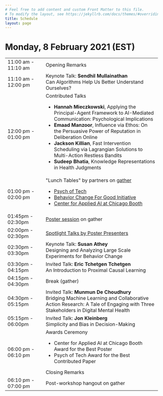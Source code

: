 ```yaml
---
# Feel free to add content and custom Front Matter to this file.
# To modify the layout, see https://jekyllrb.com/docs/themes/#overriding-theme-defaults
title: Schedule
layout: page
---
```


# Monday, 8 February 2021 (EST)

<table>
    <colgroup>
        <col width="25%" />
        <col width="75%" />
    </colgroup>
    <tbody>
        <tr>
            <td> 11:00 am - 11:10 am </td>
            <td> Opening Remarks </td>
        </tr>
        <tr>
            <td> 11:10 am - 12:00 pm </td>
            <td>
                Keynote Talk: <b>Sendhil Mullainathan</b> <br>
                Can Algorithms Help Us Better Understand Ourselves?
            </td>
        </tr>
        <tr>
            <td> 12:00 pm - 01:00 pm </td>
            <td>
                Contributed Talks
                <ul>
                    <li> <b>Hannah Mieczkowski</b>, Applying the Principal-Agent Framework to AI-Mediated Communication: Psychological Implications </li>
                    <li> <b>Emaad Manzoor</b>, Influence via Ethos: On the Persuasive Power of Reputation in Deliberation Online </li>
                    <li> <b>Jackson Killian</b>, Fast Intervention Scheduling via Lagrangian Solutions to Multi-Action Restless Bandits </li>
                    <li> <b>Sudeep Bhatia</b>, Knowledge Representations in Health Judgments </li>
                </ul>
            </td>
        </tr>
        <tr>
            <td> 01:00 pm - 02:00 pm </td>
            <td>
                "Lunch Tables" by partners on <a href="https://gather.town/">gather</a>
                <ul>
                    <li> <a href="https://www.psychoftech.org/">Psych of Tech</a> </li>
                    <li> <a href="https://bcfg.wharton.upenn.edu/">Behavior Change For Good Initiative</a> </li>
                    <li> <a href="https://www.chicagobooth.edu/research/center-for-applied-artificial-intelligence">Center for Applied AI at Chicago Booth</a> </li>
                </ul>
            </td>
        </tr>
        <tr>
            <td> 01:45pm - 02:30pm </td>
            <td>
                <a href="https://ai4bc.github.io/ai4bc21/posters.html">Poster session</a> on gather
            </td>
        </tr>
        <tr>
            <td> 02:00pm - 02:30pm </td>
            <td>
                <a href="https://ai4bc.github.io/ai4bc21/posters.html">Spotlight Talks by Poster Presenters</a> 
            </td>
        </tr>
        <tr>
            <td> 02:30pm - 03:30pm </td>
            <td>
                Keynote Talk: <b>Susan Athey</b> <br>
                Designing and Analyzing Large Scale Experiments for Behavior Change
            </td>
        </tr>
        <tr>
            <td> 03:30pm - 04:15pm </td>
            <td>
                Invited Talk: <b>Eric Tchetgen Tchetgen</b> <br>
                An Introduction to Proximal Causal Learning
            </td>
        </tr>
        <tr>
            <td> 04:15pm - 04:30pm </td>
            <td>
                Break (gather)
            </td>
        </tr>
        <tr>
            <td> 04:30pm - 05:15pm </td>
            <td>
                Invited Talk: <b>Munmun De Choudhury</b> <br>
                Bridging Machine Learning and Collaborative Action Research: A Tale of Engaging with Three Stakeholders in Digital Mental Health
            </td>
        </tr>
        <tr>
            <td> 05:15pm - 06:00pm </td>
            <td>
                Invited Talk: <b>Jon Kleinberg</b> <br>
                Simplicity and Bias in Decision-Making
            </td>
        </tr>
        <tr>
            <td> 06:00 pm - 06:10 pm </td>
            <td>
                Awards Ceremony
                <ul>
                    <li> Center for Applied AI at Chicago Booth Award for the Best Poster </li>
                    <li> Psych of Tech Award for the Best Contributed Paper </li>
                </ul>
                Closing Remarks
            </td>
        </tr>
        <tr>
            <td> 06:10 pm - 07:00 pm </td>
            <td>
                Post-workshop hangout on gather
            </td>
        </tr>
    </tbody>
</table>

